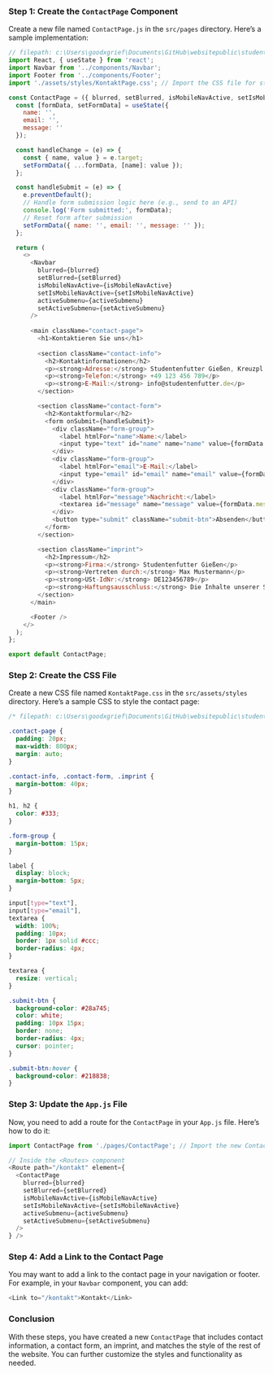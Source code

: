 ### Step 1: Create the `ContactPage` Component

Create a new file named `ContactPage.js` in the `src/pages` directory. Here’s a sample implementation:

```javascript
// filepath: c:\Users\goodxgrief\Documents\GitHub\websitepublic\studentenfutter\src\pages\ContactPage.js
import React, { useState } from 'react';
import Navbar from '../components/Navbar';
import Footer from '../components/Footer';
import './assets/styles/KontaktPage.css'; // Import the CSS file for styling

const ContactPage = ({ blurred, setBlurred, isMobileNavActive, setIsMobileNavActive, activeSubmenu, setActiveSubmenu }) => {
  const [formData, setFormData] = useState({
    name: '',
    email: '',
    message: ''
  });

  const handleChange = (e) => {
    const { name, value } = e.target;
    setFormData({ ...formData, [name]: value });
  };

  const handleSubmit = (e) => {
    e.preventDefault();
    // Handle form submission logic here (e.g., send to an API)
    console.log('Form submitted:', formData);
    // Reset form after submission
    setFormData({ name: '', email: '', message: '' });
  };

  return (
    <>
      <Navbar
        blurred={blurred}
        setBlurred={setBlurred}
        isMobileNavActive={isMobileNavActive}
        setIsMobileNavActive={setIsMobileNavActive}
        activeSubmenu={activeSubmenu}
        setActiveSubmenu={setActiveSubmenu}
      />
      
      <main className="contact-page">
        <h1>Kontaktieren Sie uns</h1>
        
        <section className="contact-info">
          <h2>Kontaktinformationen</h2>
          <p><strong>Adresse:</strong> Studentenfutter Gießen, Kreuzpl. 2, 35390 Gießen</p>
          <p><strong>Telefon:</strong> +49 123 456 789</p>
          <p><strong>E-Mail:</strong> info@studentenfutter.de</p>
        </section>

        <section className="contact-form">
          <h2>Kontaktformular</h2>
          <form onSubmit={handleSubmit}>
            <div className="form-group">
              <label htmlFor="name">Name:</label>
              <input type="text" id="name" name="name" value={formData.name} onChange={handleChange} required />
            </div>
            <div className="form-group">
              <label htmlFor="email">E-Mail:</label>
              <input type="email" id="email" name="email" value={formData.email} onChange={handleChange} required />
            </div>
            <div className="form-group">
              <label htmlFor="message">Nachricht:</label>
              <textarea id="message" name="message" value={formData.message} onChange={handleChange} required></textarea>
            </div>
            <button type="submit" className="submit-btn">Absenden</button>
          </form>
        </section>

        <section className="imprint">
          <h2>Impressum</h2>
          <p><strong>Firma:</strong> Studentenfutter Gießen</p>
          <p><strong>Vertreten durch:</strong> Max Mustermann</p>
          <p><strong>USt-IdNr:</strong> DE123456789</p>
          <p><strong>Haftungsausschluss:</strong> Die Inhalte unserer Seiten wurden mit größter Sorgfalt erstellt. Für die Richtigkeit, Vollständigkeit und Aktualität der Inhalte können wir jedoch keine Gewähr übernehmen.</p>
        </section>
      </main>

      <Footer />
    </>
  );
};

export default ContactPage;
```

### Step 2: Create the CSS File

Create a new CSS file named `KontaktPage.css` in the `src/assets/styles` directory. Here’s a sample CSS to style the contact page:

```css
/* filepath: c:\Users\goodxgrief\Documents\GitHub\websitepublic\studentenfutter\src\assets\styles\KontaktPage.css */

.contact-page {
  padding: 20px;
  max-width: 800px;
  margin: auto;
}

.contact-info, .contact-form, .imprint {
  margin-bottom: 40px;
}

h1, h2 {
  color: #333;
}

.form-group {
  margin-bottom: 15px;
}

label {
  display: block;
  margin-bottom: 5px;
}

input[type="text"],
input[type="email"],
textarea {
  width: 100%;
  padding: 10px;
  border: 1px solid #ccc;
  border-radius: 4px;
}

textarea {
  resize: vertical;
}

.submit-btn {
  background-color: #28a745;
  color: white;
  padding: 10px 15px;
  border: none;
  border-radius: 4px;
  cursor: pointer;
}

.submit-btn:hover {
  background-color: #218838;
}
```

### Step 3: Update the `App.js` File

Now, you need to add a route for the `ContactPage` in your `App.js` file. Here’s how to do it:

```javascript
import ContactPage from './pages/ContactPage'; // Import the new ContactPage

// Inside the <Routes> component
<Route path="/kontakt" element={
  <ContactPage
    blurred={blurred}
    setBlurred={setBlurred}
    isMobileNavActive={isMobileNavActive}
    setIsMobileNavActive={setIsMobileNavActive}
    activeSubmenu={activeSubmenu}
    setActiveSubmenu={setActiveSubmenu}
  />
} />
```

### Step 4: Add a Link to the Contact Page

You may want to add a link to the contact page in your navigation or footer. For example, in your `Navbar` component, you can add:

```javascript
<Link to="/kontakt">Kontakt</Link>
```

### Conclusion

With these steps, you have created a new `ContactPage` that includes contact information, a contact form, an imprint, and matches the style of the rest of the website. You can further customize the styles and functionality as needed.